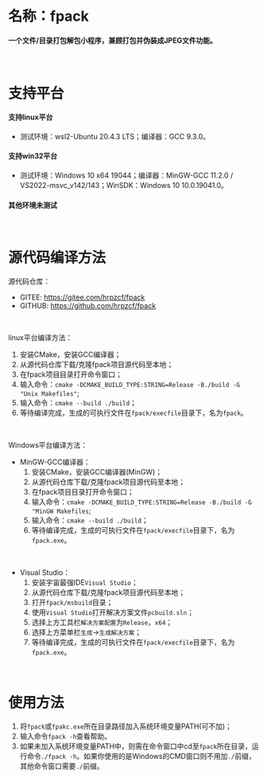 # 名称：fpack

#### 一个文件/目录打包解包小程序，兼顾打包并伪装成JPEG文件功能。

<br>

# 支持平台

#### 支持linux平台
- 测试环境：wsl2-Ubuntu 20.4.3 LTS；编译器：GCC 9.3.0。

#### 支持win32平台
- 测试环境：Windows 10 x64 19044；编译器：MinGW-GCC 11.2.0 / VS2022-msvc_v142/143；WinSDK：Windows 10 10.0.19041.0。

#### 其他环境未测试

<br>

# 源代码编译方法

源代码仓库：
- GITEE: https://gitee.com/hrpzcf/fpack
- GITHUB: https://github.com/hrpzcf/fpack

<br>

linux平台编译方法：
1. 安装CMake，安装GCC编译器；
2. 从源代码仓库下载/克隆fpack项目源代码至本地；
3. 在fpack项目目录打开命令窗口；
4. 输入命令：`cmake -DCMAKE_BUILD_TYPE:STRING=Release -B./build -G "Unix Makefiles"`;
5. 输入命令：`cmake --build ./build`；
6. 等待编译完成，生成的可执行文件在`fpack/execfile`目录下，名为`fpack`。

<br>

Windows平台编译方法：
- MinGW-GCC编译器：
  1. 安装CMake，安装GCC编译器(MinGW)；
  2. 从源代码仓库下载/克隆fpack项目源代码至本地；
  3. 在fpack项目目录打开命令窗口；
  4. 输入命令：`cmake -DCMAKE_BUILD_TYPE:STRING=Release -B./build -G "MinGW Makefiles`;
  5. 输入命令：`cmake --build ./build`；
  6. 等待编译完成，生成的可执行文件在`fpack/execfile`目录下，名为`fpack.exe`。

<br>

- Visual Studio：
    1. 安装宇宙最强IDE`Visual Studio`；
    2. 从源代码仓库下载/克隆fpack项目源代码至本地；
    3. 打开`fpack/msbuild`目录；
    4. 使用`Visual Studio`打开解决方案文件`pcbuild.sln`；
    5. 选择上方工具栏`解决方案配置`为`Release`，`x64`；
    6. 选择上方菜单栏`生成`->`生成解决方案`；
    7. 等待编译完成，生成的可执行文件在`fpack/execfile`目录下，名为`fpack.exe`。

<br>

# 使用方法

1. 将`fpack`或`fpakc.exe`所在目录路径加入系统环境变量PATH(可不加)；
2. 输入命令`fpack -h`查看帮助。
3. 如果未加入系统环境变量PATH中，则需在命令窗口中cd至`fpack`所在目录，运行命令`./fpack -h`。如果你使用的是Windows的CMD窗口则不用加`./`前缀，其他命令窗口需要`./`前缀。

